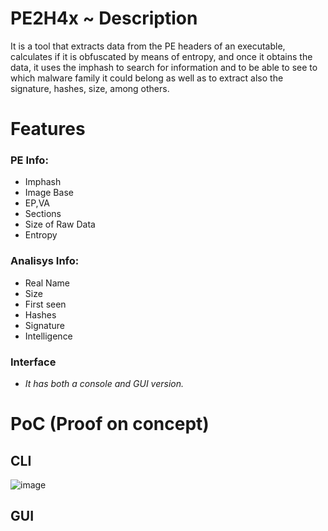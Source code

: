 
                                               
# PE2H4x ~ Description
It is a tool that extracts data from the PE headers of an executable, calculates if it is obfuscated by means of entropy, and once it obtains the data, it uses the imphash to search for information and to be able to see to which malware family it could belong as well as to extract also the signature, hashes, size, among others.

# Features

### PE Info:
- Imphash
- Image Base
- EP,VA
- Sections
- Size of Raw Data
- Entropy

### Analisys Info:
- Real Name
- Size
- First seen
- Hashes
- Signature
- Intelligence

### Interface
- *It has both a console and GUI version.*

# PoC (Proof on concept)

## CLI
![image](https://github.com/0x1v4n/PE2H4x/assets/131263019/c94b5a3b-f4b6-44c1-95c1-8d4233e8476d)

## GUI
